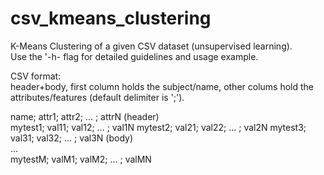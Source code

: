 # csv_kmeans_clustering
K-Means Clustering of a given CSV dataset (unsupervised learning).  
Use the '-h- flag for detailed guidelines and usage example.  
  
CSV format:  
header+body, first column holds the subject/name, other colums hold the attributes/features (default delimiter is ';').  
   
  name;   attr1; attr2; ... ; attrN    (header)  
  mytest1; val11; val12; ... ; val1N 
  mytest2; val21; val22; ... ; val2N 
  mytest3; val31; val32; ... ; val3N   (body)  
               ...                             
  mytestM; valM1; valM2; ... ; valMN 
